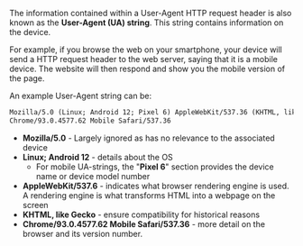 The information contained within a User-Agent HTTP request header is also known as the **User-Agent (UA) string**. This string contains information on the device.

For example, if you browse the web on your smartphone, your device will send a HTTP request header to the web server, saying that it is a mobile device. The website will then respond and show you the mobile version of the page.

An example User-Agent string can be:

```html
Mozilla/5.0 (Linux; Android 12; Pixel 6) AppleWebKit/537.36 (KHTML, like Gecko)
Chrome/93.0.4577.62 Mobile Safari/537.36
```

- **Mozilla/5.0** - Largely ignored as has no relevance to the associated device
- **Linux; Android 12** - details about the OS
  - For mobile UA-strings, the "**Pixel 6**" section provides the device name or device model number
- **AppleWebKit/537.6** - indicates what browser rendering engine is used. A rendering engine is what transforms HTML into a webpage on the screen
- **KHTML, like Gecko** - ensure compatibility for historical reasons
- **Chrome/93.0.4577.62 Mobile Safari/537.36** - more detail on the browser and its version number.

